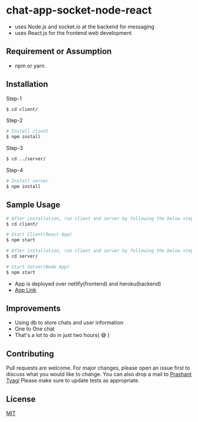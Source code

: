 # chat-app-socket-node-react

* uses Node.js and socket.io at the backend for messaging
* uses React.js for the frontend web development

## Requirement or Assumption
* npm or yarn.
 
## Installation
Step-1
```bash
$ cd client/
```
Step-2
```bash
# Install client
$ npm install
```
Step-3
```bash
$ cd ../server/
```
Step-4
```bash
# Install server
$ npm install
```

## Sample Usage

```bash
# After installation, run client and server by following the below steps
$ cd client/
```
```bash
# Start Client(React App)
$ npm start
```
```bash
# After installation, run client and server by following the below steps
$ cd server/
```
```bash
# Start Server(Node App)
$ npm start
```

* App is deployed over netlify(frontend) and heroku(backend)
* [App Link](https://node-socket-react-chat-room.netlify.app/) 


## Improvements
* Using db to store chats and user information
* One to One chat
* That's a lot to do in just two hours( :sweat_smile:	)

## Contributing
Pull requests are welcome. For major changes, please open an issue first to discuss what you would like to change.
You can also drop a mail to [Prashant Tyagi](mailto:tyagi.prashant0099@gmail.com)
Please make sure to update tests as appropriate.

## License
[MIT](https://choosealicense.com/licenses/mit/)
